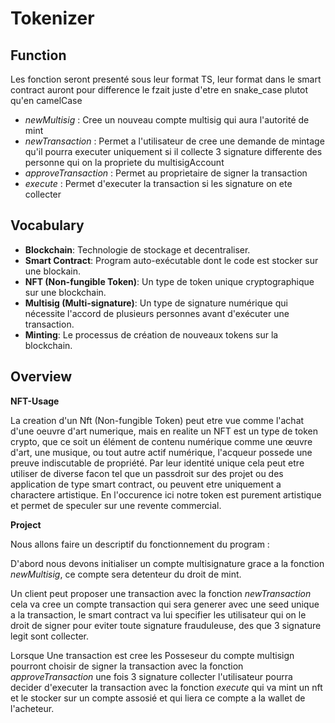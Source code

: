 # Tokenizer

## Function

Les fonction seront presenté sous leur format TS, leur format dans le smart contract auront pour difference le fzait juste d'etre en snake_case plutot qu'en camelCase

- *newMultisig*     : Cree un nouveau compte multisig qui aura l'autorité de mint
- *newTransaction*  : Permet a l'utilisateur de cree une demande de mintage qu'il pourra executer uniquement si il collecte 3 signature differente des personne qui on la propriete du multisigAccount
- *approveTransaction* : Permet au proprietaire de signer la transaction
- *execute* : Permet d'executer la transaction si les signature on ete collecter

## Vocabulary
- **Blockchain**: Technologie de stockage et decentraliser.
- **Smart Contract**: Program auto-exécutable dont le code est stocker sur une blockain.
- **NFT (Non-fungible Token)**: Un type de token unique cryptographique sur une blockchain.
- **Multisig (Multi-signature)**: Un type de signature numérique qui nécessite l'accord de plusieurs personnes avant d'exécuter une transaction.
- **Minting**: Le processus de création de nouveaux tokens sur la blockchain.


## Overview

**NFT-Usage**

La creation d'un Nft (Non-fungible Token) peut etre vue comme l'achat d'une oeuvre d'art numerique, mais en realite un NFT est un type de token crypto, que ce soit un élément de contenu numérique comme une œuvre d'art, une musique, ou tout autre actif numérique, l'acqueur possede une preuve indiscutable de propriété.
Par leur identité unique cela peut etre utiliser de diverse facon tel que un passdroit sur des projet ou des application de type smart contract, ou peuvent etre uniquement a charactere artistique.
En l'occurence ici notre token est purement artistique et permet de speculer sur une revente commercial.

**Project**

Nous allons faire un descriptif du fonctionnement du program :

D'abord nous devons initialiser un compte multisignature grace a la fonction *newMultisig*, ce compte sera detenteur du droit de mint.

Un client peut proposer une transaction avec la fonction *newTransaction*
cela va cree un compte transaction qui sera generer avec une seed unique a la transaction, le smart contract va lui specifier les utilisateur qui on le droit de signer pour eviter toute signature frauduleuse, des que 3 signature legit sont collecter.

Lorsque Une transaction est cree les Posseseur du compte multisign pourront choisir de signer la transaction avec la fonction *approveTransaction* une fois 3 signature collecter l'utilisateur pourra decider d'executer la transaction avec la fonction *execute* qui va mint un nft et le stocker sur un compte assosié et qui liera ce compte a la wallet de l'acheteur.




